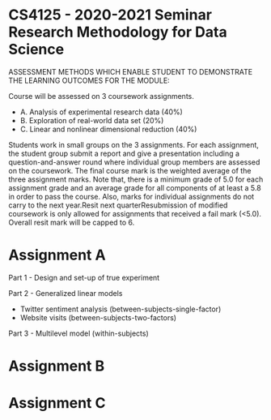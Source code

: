 # CS4125 - 2020-2021 Seminar Research Methodology for Data Science

ASSESSMENT METHODS WHICH ENABLE STUDENT TO DEMONSTRATE THE LEARNING OUTCOMES FOR THE MODULE:

Course will be assessed on 3 coursework assignments.
- A. Analysis of experimental research data (40%)
- B. Exploration of real-world data set (20%)
- C. Linear and nonlinear dimensional reduction (40%)

Students work in small groups on the 3 assignments. For each assignment, the student group submit a report and give a presentation including a question-and-answer round where individual group members are assessed on the coursework. The final course mark is the weighted average of the three assignment marks. Note that, there is a minimum grade of 5.0 for each assignment grade and an average grade for all components of at least a 5.8 in order to pass the course. Also, marks for individual assignments do not carry to the next year.Resit next quarterResubmission of modified coursework is only allowed for assignments that received a fail mark (<5.0). Overall resit mark will be capped to 6.

# Assignment A

Part 1 - Design and set-up of true experiment

Part 2 - Generalized linear models
- Twitter sentiment analysis (between-subjects-single-factor)
- Website visits (between-subjects-two-factors)

Part 3 - Multilevel model (within-subjects)

# Assignment B

# Assignment C
